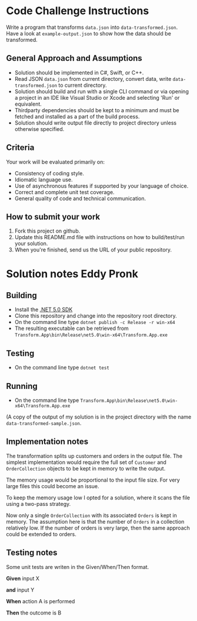 # Code Challenge Instructions

Write a program that transforms `data.json` into `data-transformed.json`. Have a look at `example-output.json` to show how the data should be transformed.

## General Approach and Assumptions

- Solution should be implemented in C#, Swift, or C++.
- Read JSON `data.json` from current directory, convert data, write `data-transformed.json` to current directory.
- Solution should build and run with a single CLI command or via opening a project in an IDE like Visual Studio or Xcode and selecting 'Run' or equivalent.
- Thirdparty dependencies should be kept to a minimum and must be fetched and installed as a part of the build process.
- Solution should write output file directly to project directory unless otherwise specified.

## Criteria

Your work will be evaluated primarily on:

- Consistency of coding style.
- Idiomatic language use.
- Use of asynchronous features if supported by your language of choice.
- Correct and complete unit test coverage.
- General quality of code and technical communication.

## How to submit your work

 1. Fork this project on github.
 2. Update this README.md file with instructions on how to build/test/run your solution.
 3. When you're finished, send us the URL of your public repository.

# Solution notes Eddy Pronk

## Building

* Install the [.NET 5.0 SDK](https://dotnet.microsoft.com/download/dotnet/thank-you/sdk-5.0.202-windows-x64-installer)
* Clone this repository and change into the repository root directory.
* On the command line type `dotnet publish -c Release -r win-x64`
* The resulting executable can be retrieved from `Transform.App\bin\Release\net5.0\win-x64\Transform.App.exe`

## Testing

* On the command line type `dotnet test`

## Running

* On the command line type `Transform.App\bin\Release\net5.0\win-x64\Transform.App.exe`

(A copy of the output of my solution is in the project directory with the name `data-transformed-sample.json`.

## Implementation notes

The transformation splits up customers and orders in the output
file.  The simplest implementation would require the full set of
`Customer` and `OrderCollection` objects to be kept in memory to
write the output.

The memory usage would be proportional to the input file
size. For very large files this could become an issue.

To keep the memory usage low I opted for a solution, where it
scans the file using a two-pass strategy.

Now only a single `OrderCollection` with its associated `Orders`
is kept in memory.  The assumption here is that the number of
`Orders` in a collection relatively low. If the number of orders
is very large, then the same approach could be extended to orders.

## Testing notes

Some unit tests are writen in the Given/When/Then format.

**Given** input X

**and** input Y

**When** action A is performed

**Then** the outcome is B

